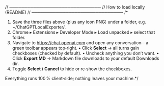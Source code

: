// ──────────────────────────────
// How to load locally (README)
// ──────────────────────────────
/\*

1. Save the three files above (plus any icon PNG) under a folder, e.g. ~/ChatGPTLocalExporter/.
2. Chrome ▸ Extensions ▸ Developer Mode ▸ Load unpacked ▸ select that folder.
3. Navigate to https://chat.openai.com and open any conversation – a green toolbar appears top‑right.
   • Click **Select** → all turns gain checkboxes (checked by default).
   • Uncheck anything you don’t want.
   • Click **Export MD** → Markdown file downloads to your default Downloads dir.
4. Toggle **Select / Cancel** to hide or re‑show the checkboxes.

Everything runs 100 % client‑side; nothing leaves your machine.\*/
